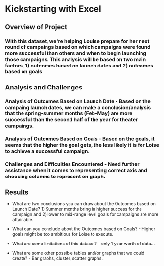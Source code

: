 # Kickstarting with Excel

## Overview of Project

### With this dataset, we're helping Louise prepare for her next round of campaings based on which campaigns were found more successful than others and when to begin launching those campaigns. This analysis will be based on two main factors, 1) outcomes based on launch dates and 2) outcomes based on goals

## Analysis and Challenges

### Analysis of Outcomes Based on Launch Date - Based on the campaing launch dates, we can make a conclusion/analysis that the spring-summer months (Feb-May) are more successful than the second half of the year for theater campaings. 

### Analysis of Outcomes Based on Goals - Based on the goals, it seems that the higher the goal gets, the less likely it is for Loise to achieve a successful campaign.

### Challenges and Difficulties Encountered - Need further assistance when it comes to representing correct axis and choosing columns to represent on graph. 

## Results

- What are two conclusions you can draw about the Outcomes based on Launch Date? 1) Summer months bring in higher success for the campaign and 2) lower to mid-range level goals for campaigns are more attainable. 

- What can you conclude about the Outcomes based on Goals? - Higher goals might be too ambitious for Loise to execute. 

- What are some limitations of this dataset? - only 1 year worth of data...

- What are some other possible tables and/or graphs that we could create? - Bar graphs, cluster, scatter graphs. 
